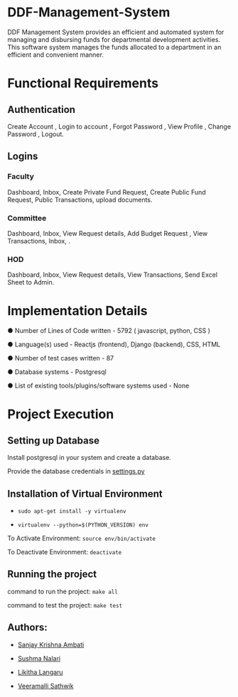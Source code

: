 # DDF-Management-System

DDF Management System provides an efficient and automated system for managing and disbursing funds for departmental development activities. This software system manages the funds allocated to a department in an efficient and convenient manner.

# Functional Requirements

## Authentication 
Create Account , Login to account , Forgot Password , View Profile , Change Password , Logout.

## Logins
### Faculty 
Dashboard, Inbox, Create Private Fund Request, Create Public Fund Request, Public Transactions, upload documents.
### Committee 
Dashboard, Inbox, View Request details, Add Budget Request , View Transactions, Inbox, .
### HOD 
Dashboard, Inbox, View Request details, View Transactions, Send Excel Sheet to Admin.

# Implementation Details

● Number of Lines of Code written - 5792 ( javascript, python, CSS )

● Language(s) used - Reactjs (frontend), Django (backend), CSS, HTML

● Number of test cases written - 87

● Database systems - Postgresql

● List of existing tools/plugins/software systems used - None

# Project Execution

## Setting up Database
Install postgresql in your system and create a database.

Provide the database credentials in [settings.py](https://github.com/Sanjaykrish3009/DDF-Management-System/blob/main/backend/DDF/DDF/settings.py)

## Installation of Virtual Environment

*	```sudo apt-get install -y virtualenv```
  

*	```virtualenv --python=$(PYTHON_VERSION) env```


To Activate Environment: ```source env/bin/activate```

To Deactivate Environment: ```deactivate```

## Running the project

command to run the project: ```make all```

command to test the project: ```make test```



## Authors:

* [Sanjay Krishna Ambati](https://github.com/Sanjaykrish3009)

* [Sushma Nalari](https://github.com/Sushma1111)

* [Likitha Langaru](https://github.com/Likitha00)

* [Veeramalli Sathwik](https://github.com/sathwik22)
